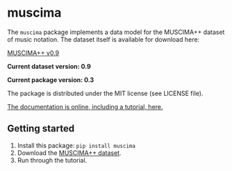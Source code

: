 muscima
=======

The ``muscima`` package implements a data model for the MUSCIMA++
dataset of music notation. The dataset itself is available for download
here:

[MUSCIMA++ v0.9](https://ufal.mff.cuni.cz/jan-hajic-jr/MUSCIMA++_v0.9.zip)

**Current dataset version: 0.9**

**Current package version: 0.3**


The package is distributed under the MIT license (see LICENSE file).

[The documentation is online, including a tutorial, here.](https://muscima.readthedocs.io)

Getting started
---------------

1. Install this package: ``pip install muscima``
2. Download the [MUSCIMA++ dataset](https://ufal.mff.cuni.cz/jan-hajic-jr/MUSCIMA++_v0.9.zip).
3. Run through the tutorial.
